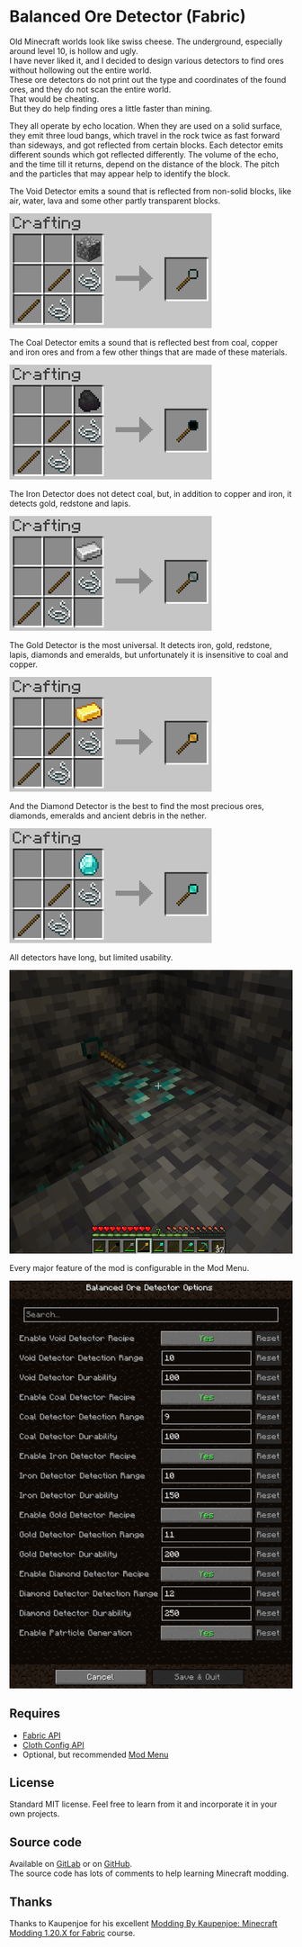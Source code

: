 # Balanced Ore Detector (Fabric)  

Old Minecraft worlds look like swiss cheese. The underground, especially around level 10, is hollow and ugly.  
I have never liked it, and I decided to design various detectors to find ores without hollowing out the entire world.  
These ore detectors do not print out the type and coordinates of the found ores, and they do not scan the entire world.  
That would be cheating.  
But they do help finding ores a little faster than mining.

They all operate by echo location. When they are used on a solid surface, they emit three loud bangs, which travel in the rock twice as fast forward than sideways, and got reflected from certain blocks. Each detector emits different sounds which got reflected differently. The volume of the echo, and the time till it returns, depend on the distance of the block. The pitch and the particles that may appear help to identify the block.  

The Void Detector emits a sound that is reflected from non-solid blocks, like air, water, lava and some other partly transparent blocks.

![Crafting a Void Detector](./images/recipe_void.png "Crafting a Void Detector")

The Coal Detector emits a sound that is reflected best from coal, copper and iron ores and from a few other things that are made of these materials.

![Crafting a Coal Detector](./images/recipe_coal.png "Crafting a Coal Detector")

The Iron Detector does not detect coal, but, in addition to copper and iron, it detects gold, redstone and lapis.

![Crafting an Iron Detector](./images/recipe_iron.png "Crafting an Iron Detector")

The Gold Detector is the most universal. It detects iron, gold, redstone, lapis, diamonds and emeralds, but unfortunately it is insensitive to coal and copper.

![Crafting a Gold Detector](./images/recipe_gold.png "Crafting a Gold Detector")

And the Diamond Detector is the best to find the most precious ores, diamonds, emeralds and ancient debris in the nether. 

![Crafting a Diamond Detector](./images/recipe_diamond.png "Crafting a Diamond Detector")

All detectors have long, but limited usability.

![Screenshot](./images/screenshot1.png "Screenshot")

Every major feature of the mod is configurable in the Mod Menu.

![Screenshot](./images/modmenu.png "Screenshot")

## Requires

- [Fabric API](https://modrinth.com/mod/fabric-api)  
- [Cloth Config API](https://modrinth.com/mod/cloth-config)
- Optional, but recommended [Mod Menu](https://modrinth.com/mod/modmenu)

## License

Standard MIT license. Feel free to learn from it and incorporate it in your own projects.  

## Source code

Available on [GitLab](https://gitlab.com/pintergabor/oredetector.git) or on [GitHub](https://github.com/pinter-gabor-at/oredetector.git).  
The source code has lots of comments to help learning Minecraft modding.

## Thanks

Thanks to Kaupenjoe for his excellent [Modding By Kaupenjoe: Minecraft Modding 1.20.X for Fabric](https://www.udemy.com/course/minecraft-modding-120x-for-fabric/) course. 
